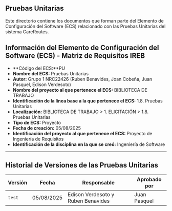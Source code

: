 ## Pruebas Unitarias
Este directorio contiene los documentos que forman parte del Elemento de Configuración del Software (ECS) relacionado con las Pruebas Unitarias del sistema CareRoutes.
## Información del Elemento de Configuración del Software (ECS) - Matriz de Requisitos IREB

* **Código del ECS:**PU
* **Nombre del ECS:** Pruebas Unitarias
* **Autor:** Grupo 1 NRC22426 (Ruben Benavides, Joan Cobeña, Juan Pasquel, Edison Verdesoto)
* **Nombre del proyecto al que pertenece el ECS:** BIBLIOTECA DE TRABAJO
* **Identificación de la línea base a la que pertenece el ECS:** 1.8. Pruebas Unitarias
* **Localización:** BIBLIOTECA DE TRABAJO > 1. ELICITACIÓN > 1.8. Pruebas Unitarias
* **Tipo de ECS:** Proyecto
* **Fecha de creación:** 05/08/2025
* **Identificación del proyecto al que pertenece el ECS:** Proyecto de Ingeniería de Requisitos
* **Identificación de la disciplina en la que se creó:** Ingeniería de Software

---

## Historial de Versiones de las Pruebas Unitarias

| Versión           | Fecha       | Responsable       | Aprobado por                         |
|------------------|-------------|-------------------|--------------------------------------|
| `test` | 05/08/2025  | Edison Verdesoto y Ruben Benavides     | Juan Pasquel |


